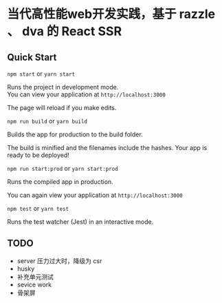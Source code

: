 # 当代高性能web开发实践，基于 razzle 、 dva 的 React SSR

## Quick Start



`npm start` or `yarn start`

Runs the project in development mode.  
You can view your application at `http://localhost:3000`

The page will reload if you make edits.

`npm run build` or `yarn build`

Builds the app for production to the build folder.

The build is minified and the filenames include the hashes.
Your app is ready to be deployed!

`npm run start:prod` or `yarn start:prod`

Runs the compiled app in production.

You can again view your application at `http://localhost:3000`

`npm test` or `yarn test`

Runs the test watcher (Jest) in an interactive mode.


## TODO

- server 压力过大时，降级为 csr
- husky
- 补充单元测试
- sevice work
- 骨架屏
